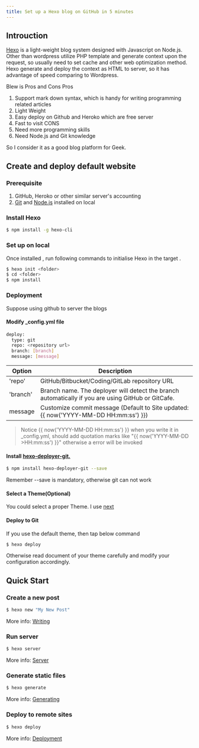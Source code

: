 ```yaml
---
title: Set up a Hexo blog on GitHub in 5 minutes
---
```



## Introuction
[Hexo](https://hexo.io/) is a light-weight blog system designed with Javascript on Node.js. Other than wordpress utilize PHP template and generate context upon the request, so usually need to set cache and other web optimization method. Hexo generate and deploy the context as HTML to server, so it has advantage of speed comparing to Wordpress.

Blew is Pros and Cons
Pros
1. Support mark down syntax, which is handy for writing programming related articles
2. Light Weight
3. Easy deploy on Github and Heroko which are free server
4. Fast to visit
CONS
1. Need more programming skills
2. Need Node.js and Git knowledge

So I consider it as a good blog platform for Geek.

## Create and deploy default website

### Prerequisite
1. GitHub, Heroko or other similar server's accounting
2. [Git](https://git-scm.com/) and [Node.js](https://nodejs.org/en/) installed on local

### Install Hexo

``` bash
$ npm install -g hexo-cli
```

### Set up on local

Once installed , run following commands to initialise Hexo in the target <folder>.
``` bash
$ hexo init <folder>
$ cd <folder>
$ npm install
```

### Deployment

Suppose using github to server the blogs

#### Modify \_config.yml file
``` bash
deploy:
  type: git
  repo: <repository url>
  branch: [branch]
  message: [message]
```
Option    | Description
------    | -----------
'repo'    | GitHub/Bitbucket/Coding/GitLab repository URL
'branch'  | Branch name. The deployer will detect the branch automatically if you are using GitHub or GitCafe.
message   | Customize commit message (Default to Site updated: {{ now('YYYY-MM-DD HH:mm:ss') }})


>Notice {{ now('YYYY-MM-DD HH:mm:ss') }} when you write it in \_config.yml, should add quotation marks like "{{ now('YYYY-MM-DD >HH:mm:ss') }}" otherwise a error will be invoked

#### Install [hexo-deployer-git.](https://github.com/hexojs/hexo-deployer-git)
```bash
$ npm install hexo-deployer-git --save
```

Remember --save is mandatory, otherwise git can not work

#### Select a Theme(Optional)

You could select a proper Theme. I use [next](https://github.com/LeonAppDev/hexo-theme-next.git)

#### Deploy to Git

If you use the default theme, then tap below command
``` bash
$ hexo deploy
```

Otherwise read document of your theme carefully and modify your configuration accordingly.

## Quick Start

### Create a new post

``` bash
$ hexo new "My New Post"
```

More info: [Writing](https://hexo.io/docs/writing.html)

### Run server

``` bash
$ hexo server
```

More info: [Server](https://hexo.io/docs/server.html)

### Generate static files

``` bash
$ hexo generate
```

More info: [Generating](https://hexo.io/docs/generating.html)

### Deploy to remote sites

``` bash
$ hexo deploy
```

More info: [Deployment](https://hexo.io/docs/deployment.html)
